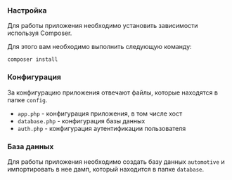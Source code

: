 ### Настройка

Для работы приложения необходимо установить зависимости используя Composer.

Для этого вам необходимо выполнить следующую команду:

```shell
composer install
```

### Конфигурация

За конфигурацию приложения отвечают файлы, которые находятся в папке `config`.

- `app.php` - конфигурация приложения, в том числе хост
- `database.php` - конфигурация базы данных
- `auth.php` - конфигурация аутентификации пользователя

### База данных

Для работы приложения необходимо создать базу данных `automotive` и импортировать в нее дамп, который находится в папке `database`.
